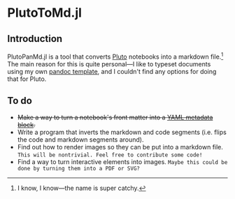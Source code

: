 # PlutoToMd.jl

## Introduction
PlutoPanMd.jl is a tool that converts [Pluto][pluto] notebooks into a markdown
file.[^name] The main reason for this is quite personal—I like to typeset 
documents using my own [pandoc template][quetz], and I couldn't find any options
for doing that for Pluto.


[^name]: I know, I know—the name is super catchy.

[pluto]: https://github.com/fonsp/Pluto.jl

[quetz]: https://github.com/pretentiousUsername/quetzalcoatl


## To do
+ ~~Make a way to turn a notebook's front matter into a
  [YAML metadata block][mdata].~~
+ Write a program that inverts the markdown and code segments (i.e. flips the
  code and markdown segments around).
+ Find out how to render images so they can be put into a markdown file. `This
  will be nontrivial. Feel free to contribute some code!`
+ Find a way to turn interactive elements into images. `Maybe this could be done
  by turning them into a PDF or SVG?`


[mdata]: https://pandoc.org/MANUAL.html#metadata-blocks
